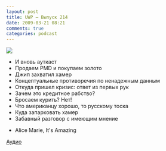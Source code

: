 ```yaml
---
layout: post
title: UWP – Выпуск 214
date: 2009-03-21 08:21
comments: true
categories: podcast
---
```

![](https://podcast.umputun.com/images/uwp/uwp214.jpg)


- И вновь ауткаст
- Продаем PMD и покупаем золото
- Джип захватил хамер
- Концептуальные противоречия по ненадежным данным
- Откуда пришел кризис: ответ из первых рук
- Зачем это крeдитное рабство?
- Бросаeм курить? Нет!
- Что американцу хорошо, то русскому тоска
- Куда запарковать хамер
- Забавный разговор с имеющим мнение


* Alice Marie, It's Amazing

[Аудио](http://archive.rucast.net/uwp/media/ump_podcast214.mp3)
<audio src="http://archive.rucast.net/uwp/media/ump_podcast214.mp3" preload="none">
